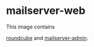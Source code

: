 # mailserver-web

This image contains

[roundcube](https://roundcube.net)
and [mailserver-admin](https://github.com/jeboehm/mailserver-admin).
